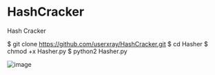 # HashCracker
Hash Cracker

$ git clone https://github.com/userxray/HashCracker.git
$ cd Hasher
$ chmod +x Hasher.py
$ python2 Hasher.py

![image](https://user-images.githubusercontent.com/91960201/160287997-513f30a0-ae5c-4c03-be52-5c1345a6746a.png)
